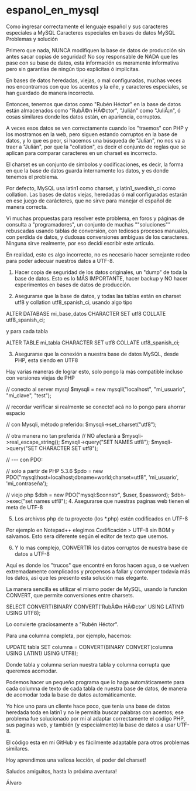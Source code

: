 # espanol_en_mysql
 Como ingresar correctamente el lenguaje español y sus caracteres especiales a MySQL 
Caracteres especiales en bases de datos MySQL
Problemas y solución

Primero que nada, NUNCA modifiquen la base de datos de producción sin antes sacar copias de seguridad! No soy responsable de NADA que les pase con su base de datos, esta información es meramente informativa pero sin garantías de ningún tipo explicitas ó implícitas.

En bases de datos heredadas, viejas, o mal configuradas, muchas veces nos encontramos con que los acentos y la eñe, y caracteres especiales, se han guardado de manera incorrecta.

Entonces, tenemos que datos como "Rubén Héctor" en la base de datos están almacenados como "RubÃ©n HÃ©ctor", "Julián" como "JuliÃ¡n", ó cosas similares donde los datos están, en apariencia, corruptos.

A veces esos datos se ven correctamente cuando los "traemos" con PHP y los mostramos en la web, pero siguen estando corruptos en la base de datos, y lo que es peor, si hacemos una búsqueda de "Julian", no nos va a traer a "Julián", por que la "collation", es decir el conjunto de reglas que se aplican para comparar caracteres en un charset es incorrecto.

El charset es un conjunto de símbolos y codificaciones, es decir, la forma en que la base de datos guarda internamente los datos, y es donde tenemos el problema.

Por defecto, MySQL usa latin1 como charset, y  latin1_swedish_ci como collation. Las bases de datos viejas, heredadas ó mal configuradas estarán en ese juego de carácteres, que no sirve para manejar el español de manera correcta.

Vi muchas propuestas para resolver este problema, en foros y páginas de consulta a "programadores", un conjunto de muchas ""soluciones"" rebuscadas usando tablas de conversión, con tediosos procesos manuales, con perdida de datos, y dudosas conversiones ambiguas de los caracteres. Ninguna sirve realmente, por eso decidí escribir este articulo. 

En realidad, esto es algo incorrecto, no es necesario hacer semejante rodeo para poder adecuar nuestros datos a UTF-8.

1. Hacer copia de seguridad de los datos originales, un "dump" de toda la base de datos. Esto es lo MÁS IMPORTANTE, hacer backup y NO hacer experimentos en bases de datos de producción.

2. Asegurarse que la base de datos, y todas las tablas están en charset utf8 y collation utf8_spanish_ci, usando algo tipo

ALTER DATABASE mi_base_datos CHARACTER SET utf8 COLLATE utf8_spanish_ci;

y para cada tabla

ALTER TABLE mi_tabla CHARACTER SET utf8 COLLATE utf8_spanish_ci;

3. Asegurarse que la conexión a nuestra base de datos MySQL, desde PHP, esta siendo en UTF8

Hay varias maneras de lograr esto, solo pongo la más compatible incluso con versiones viejas de PHP

// conecto al server mysql
$mysqli = new mysqli("localhost", "mi_usuario", "mi_clave", "test");

// recordar verificar si realmente se conecto! acá no lo pongo para ahorrar espacio

// con Mysqli, método preferido:
$mysqli->set_charset("utf8");

// otra manera no tan preferida
// NO afectará a $mysqli->real_escape_string();
$mysqli->query("SET NAMES utf8");
$mysqli->query("SET CHARACTER SET utf8");

// --- con PDO:

// solo a partir de PHP 5.3.6
$pdo = new PDO("mysql:host=localhost;dbname=world;charset=utf8", 'mi_usuario', 'mi_contraseña'); 

// viejo php
$dbh = new PDO("mysql:$connstr",  $user, $password);
$dbh->exec("set names utf8");
4. Asegurarse que nuestras paginas web tienen el meta de UTF-8

<meta charset="utf-8">

5. Los archivos php de tu proyecto (los *.php) estén codificados en UTF-8

Por ejemplo en Notepad++ elegimos Codificación > UTF-8 sin BOM y salvamos. Esto sera diferente según el editor de texto que usemos.

6. Y lo mas complejo, CONVERTIR los datos corruptos de nuestra base de datos a UTF-8

Aquí es donde los "trucos" que encontré en foros hacen agua, o se vuelven extremadamente complicados y propensos a fallar y corromper todavía más los datos, así que les presento esta solución mas elegante.

La manera sencilla es utilizar el mismo poder de MySQL, usando la función CONVERT, que permite conversiones entre charsets.

SELECT CONVERT(BINARY CONVERT('RubÃ©n HÃ©ctor' USING LATIN1) USING UTF8);

Lo convierte graciosamente a "Rubén Héctor".

Para una columna completa, por ejemplo, hacemos:

UPDATE tabla SET columna = CONVERT(BINARY CONVERT(columna USING LATIN1) USING UTF8);

Donde tabla y columna serian nuestra tabla y columna corrupta que queremos acomodar.

Podemos hacer un pequeño programa que lo haga automáticamente para cada columna de texto de cada tabla de nuestra base de datos, de manera de acomodar toda la base de datos automáticamente.

Yo hice uno para un cliente hace poco, que tenia una base de datos heredada toda en latin1 y no le permitía buscar palabras con acentos; ese problema fue solucionado por mi al adaptar correctamente el código PHP, sus paginas web, y también (y especialmente) la base de datos a usar UTF-8. 

El código esta en mi GitHub y es fácilmente adaptable para otros problemas similares. 

Hoy aprendimos una valiosa lección, el poder del charset! 

Saludos amiguitos, hasta la próxima aventura!

Álvaro
